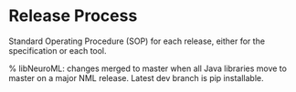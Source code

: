 # Release Process


Standard Operating Procedure (SOP) for each release, either for the specification or each tool.

% libNeuroML: changes merged to master when all Java libraries move to master on a major NML release. Latest dev branch is pip installable.
